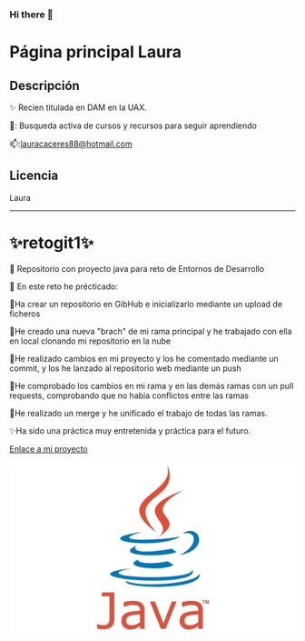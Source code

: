 ### Hi there 👋

<!--
**Laursago/Laursago** is a ✨ _special_ ✨ repository because its `README.md` (this file) appears on your GitHub profile.

Here are some ideas to get you started:

- 🔭 I’m currently working on ...
- 🌱 I’m currently learning ...
- 👯 I’m looking to collaborate on ...
- 🤔 I’m looking for help with ...
- 💬 Ask me about ...
- 📫 How to reach me: ...
- 😄 Pronouns: ...
- ⚡ Fun fact: ...
-->
# Página principal Laura


## Descripción
✨ Recien titulada en DAM en la UAX.

💬: Busqueda activa de cursos y recursos para seguir aprendiendo

📫:lauracaceres88@hotmail.com

## Licencia
Laura



***


# ✨retogit1✨

🔭 Repositorio con proyecto java para reto de Entornos de Desarrollo

🌱 En este reto he précticado:

  💬Ha crear un repositorio en GibHub e inicializarlo mediante un upload de ficheros
  
  💬He creado una nueva "brach" de mi rama principal y he trabajado con ella en local clonando mi repositorio en la nube 
  
  💬He realizado cambios en mi proyecto y los he comentado mediante un commit, y los he lanzado al repositorio web mediante un push
  
  💬He comprobado los cambios en mi rama y en las demás ramas con un pull requests, comprobando que no había conflictos entre las ramas
  
  💬He realizado un merge y he unificado el trabajo de todas las ramas.
  
✨Ha sido una práctica muy entretenida y práctica para el futuro.

[Enlace a mi proyecto](https://github.com/Laursago/retogit1)

![Imagen de Portada](README.jpg)
